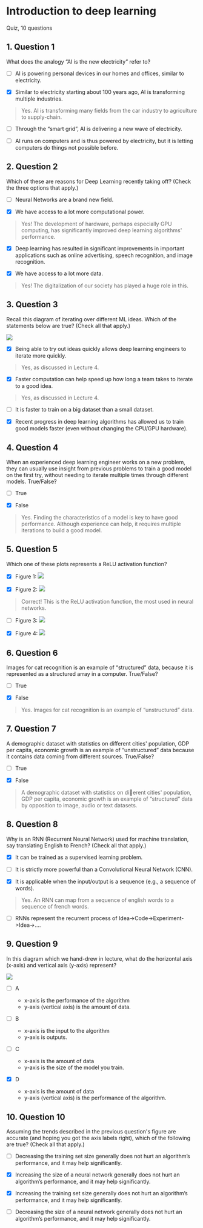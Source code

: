 # Introduction to deep learning
Quiz, 10 questions

## 1. Question 1

What does the analogy “AI is the new electricity” refer to?

- [ ] AI is powering personal devices in our homes and offices, similar to electricity.

- [x] Similar to electricity starting about 100 years ago, AI is transforming multiple industries.

> Yes. AI is transforming many fields from the car industry to agriculture to
supply-chain.

- [ ] Through the “smart grid”, AI is delivering a new wave of electricity.

- [ ] AI runs on computers and is thus powered by electricity, but it is letting computers do things not possible before.

## 2. Question 2
Which of these are reasons for Deep Learning recently taking off? (Check the three options that apply.)

- [ ] Neural Networks are a brand new field.

- [x] We have access to a lot more computational power.

> Yes! The development of hardware, perhaps especially GPU computing, has
significantly improved deep learning algorithms' performance.

- [x] Deep learning has resulted in significant improvements in important applications such as online advertising, speech recognition, and image recognition.

- [x] We have access to a lot more data.

> Yes! The digitalization of our society has played a huge role in this.


## 3. Question 3
Recall this diagram of iterating over different ML ideas. Which of the statements below are true? (Check all that apply.)

![](https://d3c33hcgiwev3.cloudfront.net/imageAssetProxy.v1/FalVl3ygEeegaQ4NYTdESg_7a0184575b8bdc47f8c3f29601302cb8_Screen-Shot-2017-08-08-at-6.13.59-PM.png?expiry=1520899200000&hmac=rGPZjU8bArk__0uIndV6GfEVX48u2MrwOTDfDp-x9Hs)

- [x] Being able to try out ideas quickly allows deep learning engineers to iterate more quickly.

> Yes, as discussed in Lecture 4.

- [x] Faster computation can help speed up how long a team takes to iterate to a good idea.

> Yes, as discussed in Lecture 4.

- [ ] It is faster to train on a big dataset than a small dataset.

- [x] Recent progress in deep learning algorithms has allowed us to train good models faster (even without changing the CPU/GPU hardware).

## 4. Question 4

When an experienced deep learning engineer works on a new problem, they can usually use insight from previous problems to train a good model on the first try, without needing to iterate multiple times through different models. True/False?

- [ ] True

- [x] False

> Yes. Finding the characteristics of a model is key to have good
performance. Although experience can help, it requires multiple iterations
to build a good model.

## 5. Question 5

Which one of these plots represents a ReLU activation function?

- [x] Figure 1:
![](https://d3c33hcgiwev3.cloudfront.net/imageAssetProxy.v1/rDlJVXGkEeeOXQ7jdzu9Bg_ebe829e5a35b0a8d44b8fe85c7b28f9a_figure-1.png?expiry=1520899200000&hmac=kLDugmkl0uUQfbzJ5Elapcc8E-X5kdkJuvdI4rZmKHM)

- [x] Figure 2:
![](https://d3c33hcgiwev3.cloudfront.net/imageAssetProxy.v1/fwrRT3GkEee1BBJ2zgI9PA_c3a9e3d21c9e6cad5bb938ba596f94e3_Figure-2.png?expiry=1520899200000&hmac=9cAUt-N3sCDBD6J3zsrqJjG0lcc6OKTlujz9UG8vC2o)

> Correct! This is the ReLU activation function, the most used in neural
networks.

- [ ] Figure 3:
![](https://d3c33hcgiwev3.cloudfront.net/imageAssetProxy.v1/sBkbVnGkEee1BBJ2zgI9PA_2e3410579d847b4df4c2cf2691d63d3e_figure3.png?expiry=1520899200000&hmac=Jo0Ld1dG9nV2IB3V4Oty1cDaMb1FGZw89Gs_PuiCRGI)

- [x] Figure 4:
![](https://d3c33hcgiwev3.cloudfront.net/imageAssetProxy.v1/0GhwpHGkEeewexKhHrUb5g_2e64af1a0d0520a05f4b366bd77328ff_figure4.png?expiry=1520899200000&hmac=Xg0A2lTicabQRwK8qIcasMFTDQWMNqgbMkvUjyr2DD0)

## 6. Question 6
Images for cat recognition is an example of “structured” data, because it is represented as a structured array in a computer. True/False?

- [ ] True

- [x] False

> Yes. Images for cat recognition is an example of “unstructured” data.

## 7. Question 7
A demographic dataset with statistics on different cities' population, GDP per capita, economic growth is an example of “unstructured” data because it contains data coming from different sources. True/False?

- [ ] True

- [x] False

> A demographic dataset with statistics on di􀃗erent cities' population, GDP
per capita, economic growth is an example of “structured” data by
opposition to image, audio or text datasets.

## 8. Question 8
Why is an RNN (Recurrent Neural Network) used for machine translation, say translating English to French? (Check all that apply.)

- [x] It can be trained as a supervised learning problem.

- [ ] It is strictly more powerful than a Convolutional Neural Network (CNN).

- [x] It is applicable when the input/output is a sequence (e.g., a sequence of words).

> Yes. An RNN can map from a sequence of english words to a sequence of
french words.

- [ ] RNNs represent the recurrent process of Idea->Code->Experiment->Idea->....

## 9. Question 9
In this diagram which we hand-drew in lecture, what do the horizontal axis (x-axis) and vertical axis (y-axis) represent?

![](https://d3c33hcgiwev3.cloudfront.net/imageAssetProxy.v1/JP--G3ooEeeJIwrF5BVsIg_b60d752c05bec0881d8ca08cfc2646d2_Screen-Shot-2017-08-05-at-2.30.09-PM.png?expiry=1520899200000&hmac=Q9lDvTV0q4jd23gib-xr_JsEYovfwfBUK7NV2u7VS9c)

- [ ] A
    - x-axis is the performance of the algorithm
    - y-axis (vertical axis) is the amount of data.

- [ ] B
    - x-axis is the input to the algorithm
    - y-axis is outputs.

- [ ] C
    - x-axis is the amount of data
    - y-axis is the size of the model you train.

- [x] D
    - x-axis is the amount of data
    - y-axis (vertical axis) is the performance of the algorithm.

## 10. Question 10
Assuming the trends described in the previous question's figure are accurate (and hoping you got the axis labels right), which of the following are true? (Check all that apply.)

- [ ] Decreasing the training set size generally does not hurt an algorithm’s performance, and it may help significantly.

- [x] Increasing the size of a neural network generally does not hurt an algorithm’s performance, and it may help significantly.

- [x] Increasing the training set size generally does not hurt an algorithm’s performance, and it may help significantly.

- [ ] Decreasing the size of a neural network generally does not hurt an algorithm’s performance, and it may help significantly.